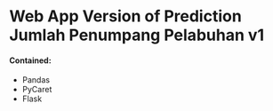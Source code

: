 # Web App Version of Prediction Jumlah Penumpang Pelabuhan v1

#### Contained:

- Pandas<br>
- PyCaret<br>
- Flask
